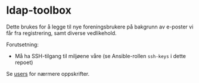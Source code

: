 # ldap-toolbox

Dette brukes for å legge til nye foreningsbrukere på bakgrunn av
e-poster vi får fra registrering, samt diverse vedlikehold.

Forutsetning:

* Må ha SSH-tilgang til miljøene våre (se Ansible-rollen `ssh-keys` i dette repoet)

Se [users](../users/README.md) for nærmere oppskrifter.
